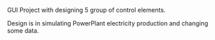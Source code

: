 GUI Project with designing 5 group of control elements. 

Design is in simulating PowerPlant electricity production and changing some data. 

